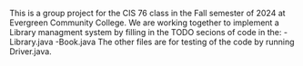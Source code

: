 
This is a group project for the CIS 76 class in the Fall semester of 2024 at Evergreen Community College. 
We are working together to implement a Library managment system by filling in the TODO secions of code in the: 
  -Library.java
  -Book.java
The other files are for testing of the code by running Driver.java.

